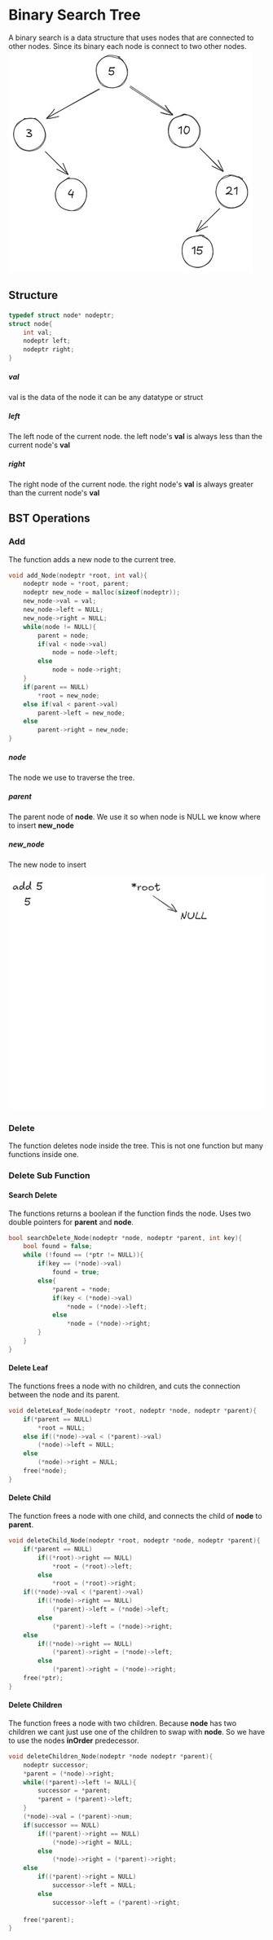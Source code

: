 # Binary Search Tree
A binary search is a data structure that uses nodes that are connected to other nodes.
Since its binary each node is connect to two other nodes.
![BST](Images/BST.png)

## Structure
```c
typedef struct node* nodeptr;
struct node{
    int val;
    nodeptr left;
    nodeptr right;
}
```

##### val
val is the data of the node it can be any datatype or struct
##### left
The left node of the current node. the left node's **val** is always less than the current node's **val**
##### right
The right node of the current node. the right node's **val** is always greater than the current node's **val**

## BST Operations
### Add
The function adds a new node to the current tree.
```c
void add_Node(nodeptr *root, int val){
    nodeptr node = *root, parent;
    nodeptr new_node = malloc(sizeof(nodeptr));
    new_node->val = val;
    new_node->left = NULL;
    new_node->right = NULL;
    while(node != NULL){
        parent = node;
        if(val < node->val)
            node = node->left;
        else
            node = node->right;
    }
    if(parent == NULL)
        *root = new_node;
    else if(val < parent->val)
        parent->left = new_node;
    else
        parent->right = new_node;
}
```
##### node
The node we use to traverse the tree.
##### parent
The parent node of **node**. We use it so when node is NULL we know where to insert **new_node**
##### new_node
The new node to insert

![BST_Add](Images/BST_Add.gif)
### Delete
The function deletes node inside the tree.
This is not one function but many functions inside one.
### Delete Sub Function
#### Search Delete
The functions returns a boolean if the function finds the node.
Uses two double pointers for **parent** and **node**.
```c
bool searchDelete_Node(nodeptr *node, nodeptr *parent, int key){
    bool found = false;
    while (!found == (*ptr != NULL)){
        if(key == (*node)->val)
            found = true;
        else{
            *parent = *node;
            if(key < (*node)->val)
                *node = (*node)->left;
            else
                *node = (*node)->right;
        }
    }
}
```
#### Delete Leaf
The functions frees a node with no children, 
and cuts the connection between the node and its parent.
```c
void deleteLeaf_Node(nodeptr *root, nodeptr *node, nodeptr *parent){
    if(*parent == NULL)
        *root = NULL;
    else if((*node)->val < (*parent)->val)
        (*node)->left = NULL;
    else
        (*node)->right = NULL;
    free(*node);
}
```

#### Delete Child
The function frees a node with one child,
and connects the child of **node** to **parent**.
```c
void deleteChild_Node(nodeptr *root, nodeptr *node, nodeptr *parent){
    if(*parent == NULL)
        if((*root)->right == NULL)
            *root = (*root)->left;
        else
            *root = (*root)->right;
    if((*node)->val < (*parent)->val)
        if((*node)->right == NULL)
            (*parent)->left = (*node)->left;
        else
            (*parent)->left = (*node)->right;
    else
        if((*node)->right == NULL)
            (*parent)->right = (*node)->left;
        else
            (*parent)->right = (*node)->right;
    free(*ptr);
}
```

#### Delete Children
The function frees a node with two children.
Because **node** has two children we cant just use one of the children to swap with **node**.
So we have to use the nodes **inOrder** predecessor.

```c
void deleteChildren_Node(nodeptr *node nodeptr *parent){
    nodeptr successor;
    *parent = (*node)->right;
    while((*parent)->left != NULL){
        successor = *parent;
        *parent = (*parent)->left;
    }
    (*node)->val = (*parent)->num;
    if(successor == NULL)
        if((*parent)->right == NULL)
            (*node)->right = NULL;
        else
            (*node)->right = (*parent)->right;
    else
        if((*parent)->right = NULL)
            successor->left = NULL;
        else
            successor->left = (*parent)->right;

    free(*parent);
}
```
